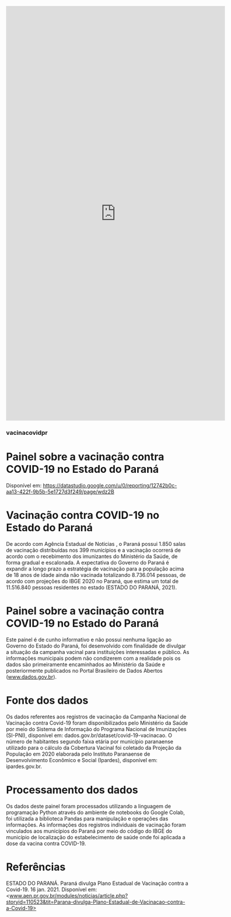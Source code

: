 <iframe width="600" height="1135" src="https://datastudio.google.com/embed/reporting/12742b0c-aa13-422f-9b5b-5e1727d3f249/page/wdz2B" frameborder="0" style="border:0" allowfullscreen></iframe>

### vacinacovidpr

# Painel sobre a vacinação contra COVID-19 no Estado do Paraná

Disponível em: https://datastudio.google.com/u/0/reporting/12742b0c-aa13-422f-9b5b-5e1727d3f249/page/wdz2B

# Vacinação contra COVID-19 no Estado do Paraná
De acordo com Agência Estadual de Noticias , o Paraná possui 1.850 salas de vacinação distribuídas nos 399 municípios e a vacinação ocorrerá de acordo com o recebimento dos imunizantes do Ministério da Saúde, de forma gradual e escalonada. A expectativa do Governo do Paraná é expandir a longo prazo a estratégia de vacinação para a população acima de 18 anos de idade ainda não vacinada totalizando 8.736.014 pessoas, de acordo com projeções do IBGE 2020 no Paraná, que estima um total de 11.516.840 pessoas residentes no estado (ESTADO DO PARANÁ, 2021).

# Painel sobre a vacinação contra COVID-19 no Estado do Paraná
Este painel é de cunho informativo e não possui nenhuma ligação ao Governo do Estado do Paraná, foi desenvolvido com finalidade de divulgar a situação da campanha vacinal para instituições interessadas e público. As informações municipais podem não condizerem com a realidade pois os dados são primeiramente encaminhados ao Ministério da Saúde e posteriormente publicados no Portal Brasileiro de Dados Abertos (www.dados.gov.br).

# Fonte dos dados
Os dados referentes aos registros de vacinação da Campanha Nacional de Vacinação contra Covid-19 foram disponibilizados pelo Ministério da Saúde por meio do Sistema de Informação do Programa Nacional de Imunizações (SI-PNI), disponível em: dados.gov.br/dataset/covid-19-vacinacao.
O número de habitantes segundo faixa etária por município paranaense utilizado para o cálculo da Cobertura Vacinal foi coletado da Projeção da População em 2020 elaborada pelo Instituto Paranaense de Desenvolvimento Econômico e Social (Ipardes), disponível em: ipardes.gov.br.

# Processamento dos dados
Os dados deste painel foram processados utilizando a linguagem de programação Python através do ambiente de notebooks do Google Colab, foi utilizada a biblioteca Pandas para manipulação e operações das informações. As informações dos registros individuais de vacinação foram vinculados aos municípios do Paraná por meio do código do IBGE do município de localização do estabelecimento de saúde onde foi aplicada a dose da vacina contra COVID-19.

# Referências
ESTADO DO PARANÁ. Paraná divulga Plano Estadual de Vacinação contra a Covid-19. 16 jan. 2021. Disponível em: <www.aen.pr.gov.br/modules/noticias/article.php?storyid=110523&tit=Parana-divulga-Plano-Estadual-de-Vacinacao-contra-a-Covid-19>
